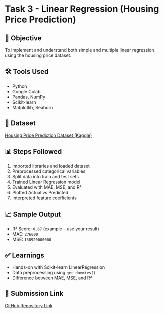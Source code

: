 # Task 3 - Linear Regression (Housing Price Prediction)

## 🎯 Objective
To implement and understand both simple and multiple linear regression using the housing price dataset.

## 🛠 Tools Used
- Python
- Google Colab
- Pandas, NumPy
- Scikit-learn
- Matplotlib, Seaborn

## 📁 Dataset
[Housing Price Prediction Dataset (Kaggle)](https://www.kaggle.com/datasets/harishkumardatalab/housing-price-prediction)

## 📊 Steps Followed
1. Imported libraries and loaded dataset
2. Preprocessed categorical variables
3. Split data into train and test sets
4. Trained Linear Regression model
5. Evaluated with MAE, MSE, and R²
6. Plotted Actual vs Predicted
7. Interpreted feature coefficients

## 📈 Sample Output
- R² Score: `0.67` (example – use your result)
- MAE: `276000`
- MSE: `138920000000`

## ✅ Learnings
- Hands-on with Scikit-learn LinearRegression
- Data preprocessing using `get_dummies()`
- Difference between MAE, MSE, and R²

## 🔗 Submission Link
[GitHub Repository Link](YOUR_LINK_HERE)
